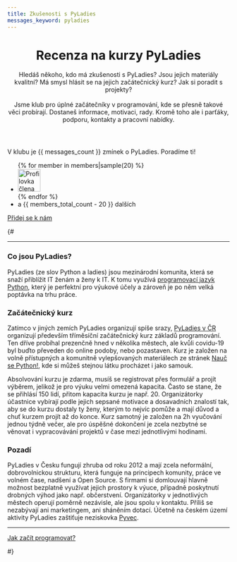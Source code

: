 ```yaml
---
title: Zkušenosti s PyLadies
messages_keyword: pyladies
---
```


<header class="intro">
  <h1 class="intro__title">Recenza na kurzy PyLadies</h1>
  <p class="intro__lead">
    Hledáš někoho, kdo má zkušenosti s PyLadies? Jsou jejich materiály kvalitní? Má smysl hlásit se na jejich začátečnický kurz? Jak si poradit s projekty?
    <br><br>
    Jsme klub pro úplné začátečníky v programování, kde se přesně takové věci probírají. Dostaneš informace, motivaci, rady. Kromě toho ale i parťáky, podporu, kontakty a pracovní nabídky.
  </p>
</header>

<p class="mentions">
  V klubu je {{ messages_count }} zmínek o PyLadies. Poradíme ti!
</p>

<!--
<ul class="numbers">
  <li data-annotate><strong>{{ messages_count }}</strong> <small>zmínek o PyLadies</small></li>
  <li><strong>{{ members_total_count }}</strong> <small>členů v klubu</small></li>
  <li><strong>{{ jobs_count }}</strong> <small>nabídek práce</small></li>
</ul>
-->

<div class="members">
  <ul class="members__items">
    {% for member in members|sample(20) %}
      <li class="members__item">
        <img width="51" height="51" class="members__image" src="{{ fix_url('../static/' + member.avatar_path) }}" alt="Profilovka člena {{ member.id }}">
      </li>
    {% endfor %}
    <li class="members__item members__item--count">
      a&nbsp;{{ members_total_count - 20 }}&nbsp;dalších
    </li>
  </ul>
</div>

<p class="button-compartment">
  <a href="{{ fix_url('../club/') }}" class="button">
    Přidej se&nbsp;k&nbsp;nám
  </a>
</p>

{#

----------

### Co jsou PyLadies?

PyLadies (ze slov Python a ladies) jsou mezinárodní komunita, která se snaží přiblížit IT ženám a ženy k IT. K tomu využívá [programovací jazyk Python](/learn/#python), který je perfektní pro výukové účely a zároveň je po něm velká poptávka na trhu práce.

### Začátečnický kurz

Zatímco v jiných zemích PyLadies organizují spíše srazy, [PyLadies v ČR](https://pyladies.cz/) organizují především tříměsíční začátečnický kurz základů programování. Ten dříve probíhal prezenčně hned v několika městech, ale kvůli covidu-19 byl buďto převeden do online podoby, nebo pozastaven. Kurz je založen na volně přístupných a komunitně vylepšovaných materiálech ze stránek [Nauč se Python!](https://naucse.python.cz/), kde si můžeš stejnou látku procházet i jako samouk.

Absolvování kurzu je zdarma, musíš se registrovat přes formulář a projít výběrem, jelikož je pro výuku velmi omezená kapacita. Často se stane, že se přihlásí 150 lidí, přitom kapacita kurzu je např. 20. Organizátorky účastnice vybírají podle jejich sepsané motivace a dosavadních znalostí tak, aby se do kurzu dostaly ty ženy, kterým to nejvíc pomůže a mají důvod a chuť kurzem projít až do konce. Kurz samotný je založen na 2h vyučování jednou týdně večer, ale pro úspěšné dokončení je zcela nezbytné se věnovat i vypracovávání projektů v čase mezi jednotlivými hodinami.

### Pozadí

PyLadies v Česku fungují zhruba od roku 2012 a mají zcela neformální, dobrovolnickou strukturu, která funguje na principech komunity, práce ve volném čase, nadšení a Open Source. S firmami si domlouvají hlavně možnost bezplatně využívat jejich prostory k výuce, případně poskytnutí drobných výhod jako např. občerstvení. Organizátorky v jednotlivých městech operují poměrně nezávisle, ale jsou spolu v kontaktu. Příliš se nezabývají ani marketingem, ani sháněním dotací. Účetně na českém území aktivity PyLadies zaštiťuje neziskovka [Pyvec](https://pyvec.org/).

----------

<p class="button-compartment button-compartment--row">
  <a class="button button--spaced" href="{{ fix_url('../learn/') }}">Jak začít programovat?</a>
  <!-- <a class="button button--secondary button--spaced" href="{{ fix_url('../jobs/') }}">Sežeň&nbsp;práci</a> -->
</p>

#}

